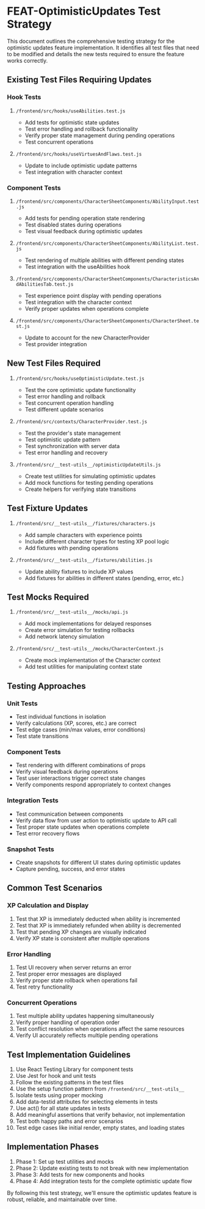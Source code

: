 # FEAT-OptimisticUpdates Test Strategy

This document outlines the comprehensive testing strategy for the optimistic updates feature implementation. It identifies all test files that need to be modified and details the new tests required to ensure the feature works correctly.

## Existing Test Files Requiring Updates

### Hook Tests
1. `/frontend/src/hooks/useAbilities.test.js`
   - Add tests for optimistic state updates
   - Test error handling and rollback functionality
   - Verify proper state management during pending operations
   - Test concurrent operations

2. `/frontend/src/hooks/useVirtuesAndFlaws.test.js`
   - Update to include optimistic update patterns
   - Test integration with character context

### Component Tests
1. `/frontend/src/components/CharacterSheetComponents/AbilityInput.test.js`
   - Add tests for pending operation state rendering
   - Test disabled states during operations
   - Test visual feedback during optimistic updates

2. `/frontend/src/components/CharacterSheetComponents/AbilityList.test.js`
   - Test rendering of multiple abilities with different pending states
   - Test integration with the useAbilities hook

3. `/frontend/src/components/CharacterSheetComponents/CharacteristicsAndAbilitiesTab.test.js`
   - Test experience point display with pending operations
   - Test integration with the character context
   - Verify proper updates when operations complete

4. `/frontend/src/components/CharacterSheetComponents/CharacterSheet.test.js`
   - Update to account for the new CharacterProvider
   - Test provider integration

## New Test Files Required

1. `/frontend/src/hooks/useOptimisticUpdate.test.js`
   - Test the core optimistic update functionality
   - Test error handling and rollback
   - Test concurrent operation handling
   - Test different update scenarios

2. `/frontend/src/contexts/CharacterProvider.test.js`
   - Test the provider's state management
   - Test optimistic update pattern
   - Test synchronization with server data
   - Test error handling and recovery

3. `/frontend/src/__test-utils__/optimisticUpdateUtils.js`
   - Create test utilities for simulating optimistic updates
   - Add mock functions for testing pending operations
   - Create helpers for verifying state transitions

## Test Fixture Updates

1. `/frontend/src/__test-utils__/fixtures/characters.js`
   - Add sample characters with experience points
   - Include different character types for testing XP pool logic
   - Add fixtures with pending operations

2. `/frontend/src/__test-utils__/fixtures/abilities.js`
   - Update ability fixtures to include XP values
   - Add fixtures for abilities in different states (pending, error, etc.)

## Test Mocks Required

1. `/frontend/src/__test-utils__/mocks/api.js`
   - Add mock implementations for delayed responses
   - Create error simulation for testing rollbacks
   - Add network latency simulation

2. `/frontend/src/__test-utils__/mocks/CharacterContext.js`
   - Create mock implementation of the Character context
   - Add test utilities for manipulating context state

## Testing Approaches

### Unit Tests
- Test individual functions in isolation
- Verify calculations (XP, scores, etc.) are correct
- Test edge cases (min/max values, error conditions)
- Test state transitions

### Component Tests
- Test rendering with different combinations of props
- Verify visual feedback during operations
- Test user interactions trigger correct state changes
- Verify components respond appropriately to context changes

### Integration Tests
- Test communication between components
- Verify data flow from user action to optimistic update to API call
- Test proper state updates when operations complete
- Test error recovery flows

### Snapshot Tests
- Create snapshots for different UI states during optimistic updates
- Capture pending, success, and error states

## Common Test Scenarios

### XP Calculation and Display
1. Test that XP is immediately deducted when ability is incremented
2. Test that XP is immediately refunded when ability is decremented
3. Test that pending XP changes are visually indicated
4. Verify XP state is consistent after multiple operations

### Error Handling
1. Test UI recovery when server returns an error
2. Test proper error messages are displayed
3. Verify proper state rollback when operations fail
4. Test retry functionality

### Concurrent Operations
1. Test multiple ability updates happening simultaneously
2. Verify proper handling of operation order
3. Test conflict resolution when operations affect the same resources
4. Verify UI accurately reflects multiple pending operations

## Test Implementation Guidelines

1. Use React Testing Library for component tests
2. Use Jest for hook and unit tests
3. Follow the existing patterns in the test files
4. Use the setup function pattern from `/frontend/src/__test-utils__`
5. Isolate tests using proper mocking
6. Add data-testid attributes for selecting elements in tests
7. Use act() for all state updates in tests
8. Add meaningful assertions that verify behavior, not implementation
9. Test both happy paths and error scenarios
10. Test edge cases like initial render, empty states, and loading states

## Implementation Phases

1. Phase 1: Set up test utilities and mocks
2. Phase 2: Update existing tests to not break with new implementation
3. Phase 3: Add tests for new components and hooks
4. Phase 4: Add integration tests for the complete optimistic update flow

By following this test strategy, we'll ensure the optimistic updates feature is robust, reliable, and maintainable over time.